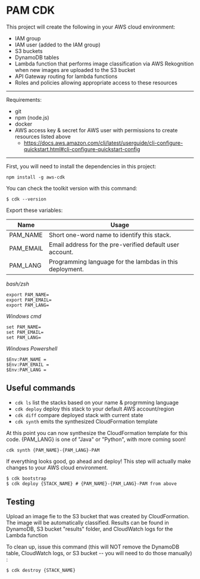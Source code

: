 # PAM CDK

This project will create the following in your AWS cloud environment:

- IAM group
- IAM user (added to the IAM group)
- S3 buckets
- DynamoDB tables
- Lambda function that performs image classification via AWS Rekognition when new images are uploaded to the S3 bucket
- API Gateway routing for lambda functions
- Roles and policies allowing appropriate access to these resources

---

Requirements:

- git
- npm (node.js)
- docker
- AWS access key & secret for AWS user with permissions to create resources listed above
  - https://docs.aws.amazon.com/cli/latest/userguide/cli-configure-quickstart.html#cli-configure-quickstart-config

---

First, you will need to install the dependencies in this project:

```
npm install -g aws-cdk
```

You can check the toolkit version with this command:

```
$ cdk --version
```

Export these variables:

| Name      | Usage                                                    |
| --------- | -------------------------------------------------------- |
| PAM_NAME  | Short one-word name to identify this stack.              |
| PAM_EMAIL | Email address for the pre-verified default user account. |
| PAM_LANG  | Programming language for the lambdas in this deployment. |

_bash/zsh_

```
export PAM_NAME=
export PAM_EMAIL=
export PAM_LANG=
```

_Windows cmd_

```
set PAM_NAME=
set PAM_EMAIL=
set PAM_LANG=
```

_Windows Powershell_

```
$Env:PAM_NAME =
$Env:PAM_EMAIL =
$Env:PAM_LANG =
```

## Useful commands

- `cdk ls` list the stacks based on your name & progrmming language
- `cdk deploy` deploy this stack to your default AWS account/region
- `cdk diff` compare deployed stack with current state
- `cdk synth` emits the synthesized CloudFormation template

At this point you can now synthesize the CloudFormation template for this code.
{PAM_LANG} is one of "Java" or "Python", with more coming soon!

```
cdk synth {PAM_NAME}-{PAM_LANG}-PAM
```

If everything looks good, go ahead and deploy! This step will actually make
changes to your AWS cloud environment.

```
$ cdk bootstrap
$ cdk deploy {STACK_NAME} # {PAM_NAME}-{PAM_LANG}-PAM from above
```

## Testing

Upload an image fie to the S3 bucket that was created by CloudFormation.
The image will be automatically classified.
Results can be found in DynamoDB, S3 bucket "results" folder, and CloudWatch logs for the Lambda function

To clean up, issue this command (this will NOT remove the DynamoDB
table, CloudWatch logs, or S3 bucket -- you will need to do those manually) :

```
$ cdk destroy {STACK_NAME}
```
